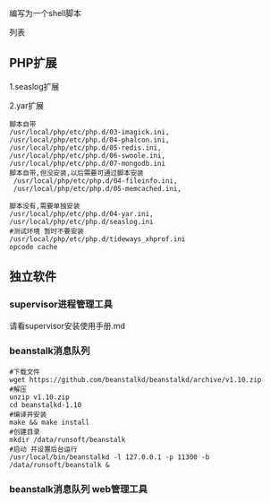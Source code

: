 编写为一个shell脚本

列表

## PHP扩展

1.seaslog扩展

2.yar扩展

```
脚本自带
/usr/local/php/etc/php.d/03-imagick.ini, 
/usr/local/php/etc/php.d/04-phalcon.ini, 
/usr/local/php/etc/php.d/05-redis.ini,
/usr/local/php/etc/php.d/06-swoole.ini,
/usr/local/php/etc/php.d/07-mongodb.ini
脚本自带,但没安装,以后需要可通过脚本安装
 /usr/local/php/etc/php.d/04-fileinfo.ini,
 /usr/local/php/etc/php.d/05-memcached.ini,
 
脚本没有,需要单独安装
/usr/local/php/etc/php.d/04-yar.ini, 
/usr/local/php/etc/php.d/seaslog.ini
#测试环境 暂时不要安装
/usr/local/php/etc/php.d/tideways_xhprof.ini
opcode cache
```







## 独立软件

### supervisor进程管理工具

请看supervisor安装使用手册.md



### beanstalk消息队列

```
#下载文件
wget https://github.com/beanstalkd/beanstalkd/archive/v1.10.zip
#解压
unzip v1.10.zip
cd beanstalkd-1.10
#编译并安装
make && make install
#创建目录
mkdir /data/runsoft/beanstalk
#启动 并设置后台运行
/usr/local/bin/beanstalkd -l 127.0.0.1 -p 11300 -b /data/runsoft/beanstalk &
```



### beanstalk消息队列 web管理工具



### 





